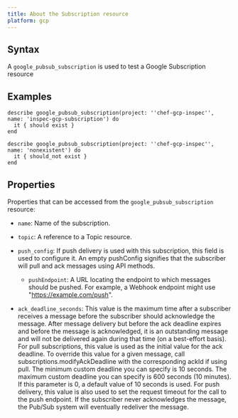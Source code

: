 ```yaml
---
title: About the Subscription resource
platform: gcp
---
```



## Syntax
A `google_pubsub_subscription` is used to test a Google Subscription resource

## Examples
```
describe google_pubsub_subscription(project: ''chef-gcp-inspec'', name: 'inspec-gcp-subscription') do
  it { should exist }
end

describe google_pubsub_subscription(project: ''chef-gcp-inspec'', name: 'nonexistent') do
  it { should_not exist }
end
```

## Properties
Properties that can be accessed from the `google_pubsub_subscription` resource:

  * `name`: Name of the subscription.

  * `topic`: A reference to a Topic resource.

  * `push_config`: If push delivery is used with this subscription, this field is used to configure it. An empty pushConfig signifies that the subscriber will pull and ack messages using API methods.

    * `pushEndpoint`: A URL locating the endpoint to which messages should be pushed. For example, a Webhook endpoint might use "https://example.com/push".

  * `ack_deadline_seconds`: This value is the maximum time after a subscriber receives a message before the subscriber should acknowledge the message. After message delivery but before the ack deadline expires and before the message is acknowledged, it is an outstanding message and will not be delivered again during that time (on a best-effort basis).  For pull subscriptions, this value is used as the initial value for the ack deadline. To override this value for a given message, call subscriptions.modifyAckDeadline with the corresponding ackId if using pull. The minimum custom deadline you can specify is 10 seconds. The maximum custom deadline you can specify is 600 seconds (10 minutes). If this parameter is 0, a default value of 10 seconds is used.  For push delivery, this value is also used to set the request timeout for the call to the push endpoint.  If the subscriber never acknowledges the message, the Pub/Sub system will eventually redeliver the message.
